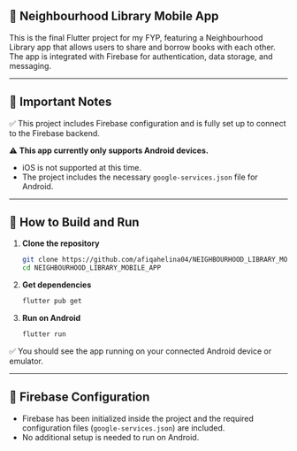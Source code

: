 ## 📱 Neighbourhood Library Mobile App

This is the final Flutter project for my FYP, featuring a Neighbourhood Library app that allows users to share and borrow books with each other. The app is integrated with Firebase for authentication, data storage, and messaging.

---

## 🚨 Important Notes

✅ This project includes Firebase configuration and is fully set up to connect to the Firebase backend.

⚠️ **This app currently only supports Android devices.**

* iOS is not supported at this time.
* The project includes the necessary `google-services.json` file for Android.

---

## 🚀 How to Build and Run

1. **Clone the repository**

   ```bash
   git clone https://github.com/afiqahelina04/NEIGHBOURHOOD_LIBRARY_MOBILE_APP.git
   cd NEIGHBOURHOOD_LIBRARY_MOBILE_APP
   ```

2. **Get dependencies**

   ```bash
   flutter pub get
   ```

3. **Run on Android**

   ```bash
   flutter run
   ```

✅ You should see the app running on your connected Android device or emulator.

---

## 🔐 Firebase Configuration

* Firebase has been initialized inside the project and the required configuration files (`google-services.json`) are included.
* No additional setup is needed to run on Android.
